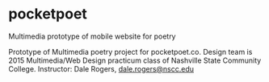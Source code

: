 # pocketpoet
Multimedia prototype of mobile website for poetry

Prototype of Multimedia poetry project for pocketpoet.co. Design team is 2015 Multimedia/Web Design practicum 
class of Nashville State Community College.
Instructor: Dale Rogers, dale.rogers@nscc.edu
